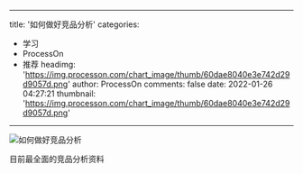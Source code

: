 
---
title: '如何做好竞品分析'
categories: 
 - 学习
 - ProcessOn
 - 推荐
headimg: 'https://img.processon.com/chart_image/thumb/60dae8040e3e742d29d9057d.png'
author: ProcessOn
comments: false
date: 2022-01-26 04:27:21
thumbnail: 'https://img.processon.com/chart_image/thumb/60dae8040e3e742d29d9057d.png'
---

<div>   
<img class="thumb" alt="如何做好竞品分析" src="https://img.processon.com/chart_image/thumb/60dae8040e3e742d29d9057d.png" referrerpolicy="no-referrer">
<p>目前最全面的竞品分析资料</p>  
</div>
            
